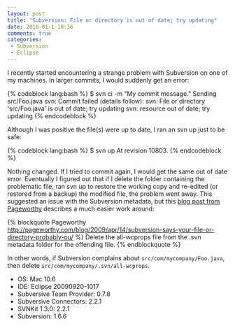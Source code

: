 ```yaml
---
layout: post
title: "Subversion: File or directory is out of date; try updating"
date: 2010-01-1 18:36
comments: true
categories: 
 - Subversion
 - Eclipse
---
```

I recently started encountering a strange problem with Subversion on one of my machines. In larger commits, I would suddenly get an error:

{% codeblock lang:bash %}
$ svn ci -m "My commit message."
Sending        src/Foo.java
svn: Commit failed (details follow):
svn: File or directory 'src/Foo.java' is out of date; try updating
svn: resource out of date; try updating
{% endcodeblock %}

Although I was positive the file(s) were up to date, I ran an svn up just to be safe:

{% codeblock lang:bash %}
$ svn up
At revision 10803.
{% endcodeblock %}

Nothing changed. If I tried to commit again, I would get the same out of date error. Eventually I figured out that if I delete the folder containing the problematic file, ran svn up to restore the working copy and re-edited (or restored from a backup) the modified file, the problem went away. This suggested an issue with the Subversion metadata, but this [blog post from Pageworthy](http://pageworthy.com/blog/2009/apr/14/subversion-says-your-file-or-directory-probably-ou/) describes a much easier work around:

{% blockquote Pageworthy http://pageworthy.com/blog/2009/apr/14/subversion-says-your-file-or-directory-probably-ou/ %}
Delete the all-wcprops file from the .svn metadata folder for the offending file.
{% endblockquote %}

In other words, if Subversion complains about `src/com/mycompany/Foo.java`, then delete `src/com/mycompany/.svn/all-wcprops`.

* OS: Mac 10.6
* IDE: Eclipse 20090920-1017
* Subversive Team Provider: 0.7.8
* Subversive Connectors: 2.2.1
* SVNKit 1.3.0: 2.2.1
* Subversion: 1.6.6